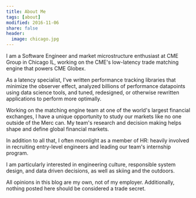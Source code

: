 ```yaml
---
title: About Me
tags: [about]
modified: 2016-11-06
share: false
header:
  image: chicago.jpg
---
```


I am a Software Engineer and market microstructure enthusiast at CME Group in Chicago IL, working on the CME's low-latency trade matching engine that powers CME Globex.  

As a latency specialist, I've written performance tracking libraries that minimize the observer effect, analyzed billions of performance datapoints using data science tools, and tuned, redesigned, or otherwise rewritten applications to perform more optimally.

Working on the matching engine team at one of the world's largest financial exchanges, I have a unique opportunity to study our markets like no one outside of the Merc can.  My team's research and decision making helps shape
and define global financial markets.  

In addition to all that, I often moonlight as a member of HR: heavily involved in recruiting entry-level engineers and leading our team's internship program.

I am particularly interested in engineering culture, responsible system design, and data driven decisions, as well as skiing and the outdoors.

All opinions in this blog are my own, not of my employer.  Additionally, nothing posted here should be considered a trade secret.
